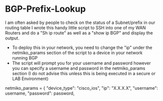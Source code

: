 # BGP-Prefix-Lookup

I am often asked by people to check on the status of a Subnet/prefix in our routing table
I wrote this handy little script to SSH into one of my WAN Routers and do a "Sh ip route" as well as a "show ip BGP"  and display the output.

- To deploy this in your network, you need to change the "ip" under the netmiko_params section of the script to a device in your network running BGP
- The script will prompt you for your username and password however you can specify a username and password in the netmiko_params section (I do not advise this unless this is being executed in a secure or LAB Environment)


netmiko_params = {
 "device_type": "cisco_ios", 
 "ip": "X.X.X.X",
 "username": username,
 "password": password,    

